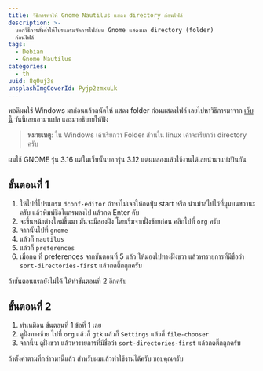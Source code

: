 ```yaml
---
title: วิธีการทำให้ Gnome Nautilus แสดง directory ก่อนไฟล์
description: >-
  บอกวิธีการตั้งค่าให้โปรแกรมจัดการไฟล์บน Gnome แสดงผล directory (folder)
  ก่อนไฟล์
tags:
  - Debian
  - Gnome Nautilus
categories:
  - th
uuid: 8q0uj3s
unsplashImgCoverId: Pyjp2zmxuLk
---
```


พอดีผมใช้ Windows มาก่อนแล้วถนัดให้ แสดง folder ก่อนแสดงไฟล์ เลยไปหาวิธีการมาจาก [เว็บนี้](http://gexperts.com/wp/gnome-3-12-filesnautilus-sort-folders-before-files-issues/)
วันนี้เลยเอามาแปล และมาอธิบายให้ฟัง

> **หมายเหตุ**: ใน Windows เค้าเรียกว่า Folder ส่วนใน linux เค้าจะเรียกว่า directory ครับ

ผมใช้ GNOME รุ่น 3.16 แต่ในเว็บนั้นบอกรุ่น 3.12 แต่ผมลองแล้วใช้งานได้เลยนำมาแบ่งปันกัน

## ขั้นตอนที่ 1
1. ให้ไปที่โปรแกรม `dconf-editor` ถ้าหาไม่เจอให้กดปุ่ม start หรือ นำเม้าส์ไปไว้ที่มุมบนขวานะครับ แล้วพิมพ์ชื่อโแกรมลงไป แล้วกด Enter คับ
2. จะขึ้นหน้าต่างใหม่ขึ้นมา มันจะมีสองฝั่ง โดยเริ่มจากฝั่งซ้ายก่อน คลิกไปที่ `org` ครับ
3. จากนั้นไปที่ `gnome`
4. แล้วก็ `nautilus`
5. แล้วก็ `preferences`
6. เมื่อกด ที่ preferences จากขั้นตอนที่ 5 แล้ว ให้มองไปทางฝั่งขวา แล้วหารายการที่มีชื่อว่า `sort-directories-first` แล้วกดติ๊กถูกครับ

ถ้าขั้นตอนแรกยังไม่ได้ ให้ทำขั้นตอนที่ 2 อีกครับ

## ขั้นตอนที่ 2

1. ทำเหมือน ขั้นตอนที่ 1 ข้อที่ 1 เลย
2. ดูฝั่งทางซ้าย ไปที่ `org` แล้วก็ `gtk` แล้วก็ `Settings` แล้วก็ `file-chooser`
3. จากนี่น ดูฝั่งขวา แล้วหารายการที่มีชื่อว่า `sort-directories-first` แล้วกดติ๊กถูกครับ

ถ้าตั้งค่าตามที่กล่าวมานี้แล้ว สำหรับผมแล้วทำใช้งานได้ครับ
ขอบคุณครับ



